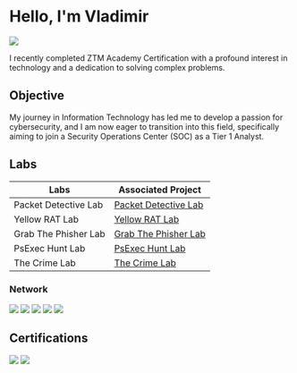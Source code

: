 # Hello, I'm Vladimir
<a href="[https://www.linkedin.com/in/vladimir-clifton-96810529/]"><img src="https://img.shields.io/badge/-LinkedIn-0072b1?&style=for-the-badge&logo=linkedin&logoColor=white" /></a>

I recently completed ZTM Academy Certification with a profound interest in technology and a dedication to solving complex problems.

## Objective
My journey in Information Technology has led me to develop a passion for cybersecurity, and I am now eager to transition into this field, specifically aiming to join a Security Operations Center (SOC) as a Tier 1 Analyst.

## Labs
| Labs                                          | Associated Project         |
|-----------------------------------------------|----------------------------|
| Packet Detective Lab          | <a href="https://github.com/vladc73/blue-team-cyber-security-labs/blob/Packet-Detective-Lab/README.md">Packet Detective Lab</a>|
| Yellow RAT Lab         | <a href="https://github.com/vladc73/blue-team-cyber-security-labs/tree/Yellow-RAT">Yellow RAT Lab</a>|
| Grab The Phisher Lab         | <a href="https://github.com/vladc73/blue-team-cyber-security-labs/tree/Grab-The-Phisher">Grab The Phisher Lab</a>|
| PsExec Hunt Lab      | <a href="https://github.com/vladc73/blue-team-cyber-security-labs/tree/PsExec-Hunt">PsExec Hunt Lab</a>|
| The Crime Lab                 | <a href="https:/github.com/vladc73/blue-team-cyber-security-labs/tree/The-Crime-Lab">The Crime Lab</a>|

### Network
<div>
    <img src="https://img.shields.io/badge/-Wireshark-1679A7?&style=for-the-badge&logo=Wireshark&logoColor=white" />
    <img src="https://img.shields.io/badge/-Process_Hacker-EF3B2D?&style=for-the-badge&logo=Process_Hacker&logoColor=white" />
    <img src="https://img.shields.io/badge/-GeoIP2_Database-777BB4?&style=for-the-badge&logo=GeoIP2_Database&logoColor=white" />
    <img src="https://img.shields.io/badge/-Regshot-777BB4?&style=for-the-badge&logo=Regshot&logoColor=white" />
    <img src="https://img.shields.io/badge/-Procmon-777BB4?&style=for-the-badge&logo=Procmon&logoColor=white" />
</div>

## Certifications
<div>
<img src="https://img.shields.io/badge/-Cybersecurity_Boot_Camp-007ACC?&style=for-the-badge&logo=ZTM_Academy&logoColor=white" />
<img src="https://img.shields.io/badge/-Google_Data_Analytics-FF0000?&style=for-the-badge&logo=Google&logoColor=white" />
</div>
